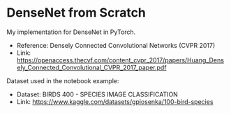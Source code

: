 # DenseNet from Scratch
My implementation for DenseNet in PyTorch.

- Reference: Densely Connected Convolutional Networks (CVPR 2017)
- Link: https://openaccess.thecvf.com/content_cvpr_2017/papers/Huang_Densely_Connected_Convolutional_CVPR_2017_paper.pdf

Dataset used in the notebook example:
- Dataset: BIRDS 400 - SPECIES IMAGE CLASSIFICATION
- Link: https://www.kaggle.com/datasets/gpiosenka/100-bird-species
